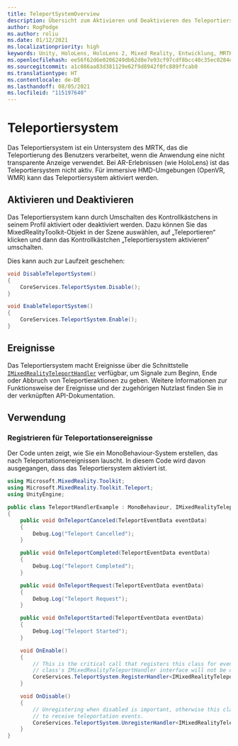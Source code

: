 ```yaml
---
title: TeleportSystemOverview
description: Übersicht zum Aktivieren und Deaktivieren des Teleportiersystems in MRTK
author: RogPodge
ms.author: roliu
ms.date: 01/12/2021
ms.localizationpriority: high
keywords: Unity, HoloLens, HoloLens 2, Mixed Reality, Entwicklung, MRTK, Teleportiersystem,
ms.openlocfilehash: ee56f62d6e0206249db62d8e7e93cf97cdf8bcc40c35ec0284ebae319870f8ee
ms.sourcegitcommit: a1c086aa83d381129e62f9d8942f0fc889ffcab0
ms.translationtype: HT
ms.contentlocale: de-DE
ms.lasthandoff: 08/05/2021
ms.locfileid: "115197640"
---
```

# <a name="teleport-system"></a>Teleportiersystem

Das Teleportiersystem ist ein Untersystem des MRTK, das die Teleportierung des Benutzers verarbeitet, wenn die Anwendung eine nicht transparente Anzeige verwendet. Bei AR-Erlebnissen (wie HoloLens) ist das Teleportiersystem nicht aktiv. Für immersive HMD-Umgebungen (OpenVR, WMR) kann das Teleportiersystem aktiviert werden.

## <a name="enabling-and-disabling"></a>Aktivieren und Deaktivieren

Das Teleportiersystem kann durch Umschalten des Kontrollkästchens in seinem Profil aktiviert oder deaktiviert werden.
Dazu können Sie das MixedRealityToolkit-Objekt in der Szene auswählen, auf „Teleportieren“ klicken und dann das Kontrollkästchen „Teleportiersystem aktivieren“ umschalten.

Dies kann auch zur Laufzeit geschehen:

```c#
void DisableTeleportSystem()
{
    CoreServices.TeleportSystem.Disable();
}

void EnableTeleportSystem()
{
    CoreServices.TeleportSystem.Enable();
}
```

## <a name="events"></a>Ereignisse

Das Teleportiersystem macht Ereignisse über die Schnittstelle [`IMixedRealityTeleportHandler`](xref:Microsoft.MixedReality.Toolkit.Teleport.IMixedRealityTeleportHandler) verfügbar, um Signale zum Beginn, Ende oder Abbruch von Teleportieraktionen zu geben.
Weitere Informationen zur Funktionsweise der Ereignisse und der zugehörigen Nutzlast finden Sie in der verknüpften API-Dokumentation.

## <a name="usage"></a>Verwendung

### <a name="how-to-register-for-teleportation-events"></a>Registrieren für Teleportationsereignisse

Der Code unten zeigt, wie Sie ein MonoBehaviour-System erstellen, das nach Teleportationsereignissen lauscht. In diesem Code wird davon ausgegangen, dass das Teleportiersystem aktiviert ist.

```c#
using Microsoft.MixedReality.Toolkit;
using Microsoft.MixedReality.Toolkit.Teleport;
using UnityEngine;

public class TeleportHandlerExample : MonoBehaviour, IMixedRealityTeleportHandler
{
    public void OnTeleportCanceled(TeleportEventData eventData)
    {
        Debug.Log("Teleport Cancelled");
    }

    public void OnTeleportCompleted(TeleportEventData eventData)
    {
        Debug.Log("Teleport Completed");
    }

    public void OnTeleportRequest(TeleportEventData eventData)
    {
        Debug.Log("Teleport Request");
    }

    public void OnTeleportStarted(TeleportEventData eventData)
    {
        Debug.Log("Teleport Started");
    }

    void OnEnable()
    {
        // This is the critical call that registers this class for events. Without this
        // class's IMixedRealityTeleportHandler interface will not be called.
        CoreServices.TeleportSystem.RegisterHandler<IMixedRealityTeleportHandler>(this);
    }

    void OnDisable()
    {
        // Unregistering when disabled is important, otherwise this class will continue
        // to receive teleportation events.
        CoreServices.TeleportSystem.UnregisterHandler<IMixedRealityTeleportHandler>(this);
    }
}
```
